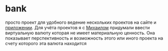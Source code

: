 # bank
просто проект для удобного ведение нескольких проектов на сайте и [приложении](https://github.com/artemki2077/BankApp). Для учёта проектов я с [Михаилом](https://github.com/michaelk77) придумали ввести виртуальную валюту которая не имеет материальную ценность. Она показывает перспективность и возможность этого или иного проекта на счету которого эта валюта находится
